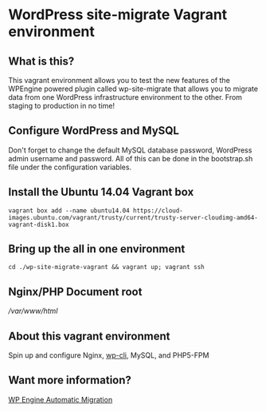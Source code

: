 # WordPress site-migrate Vagrant environment

What is this?
-------------
This vagrant environment allows you to test the new features of the WPEngine powered plugin called wp-site-migrate that allows you to migrate data from one WordPress infrastructure environment to the other. From staging to production in no time!

## Configure WordPress and MySQL
Don't forget to change the default MySQL database password, WordPress admin username and password. All of this can be done in the bootstrap.sh file under the configuration variables.

## Install the Ubuntu 14.04 Vagrant box
```vagrant box add --name ubuntu14.04 https://cloud-images.ubuntu.com/vagrant/trusty/current/trusty-server-cloudimg-amd64-vagrant-disk1.box```

## Bring up the all in one environment
```cd ./wp-site-migrate-vagrant && vagrant up; vagrant ssh```

## Nginx/PHP Document root
*/var/www/html*

About this vagrant environment
------------------------------
Spin up and configure Nginx, [wp-cli](https://github.com/wp-cli/wp-cli), MySQL, and PHP5-FPM

Want more information?
----------------------
[WP Engine Automatic Migration](http://wpengine.com/support/wp-engine-automatic-migration/)

